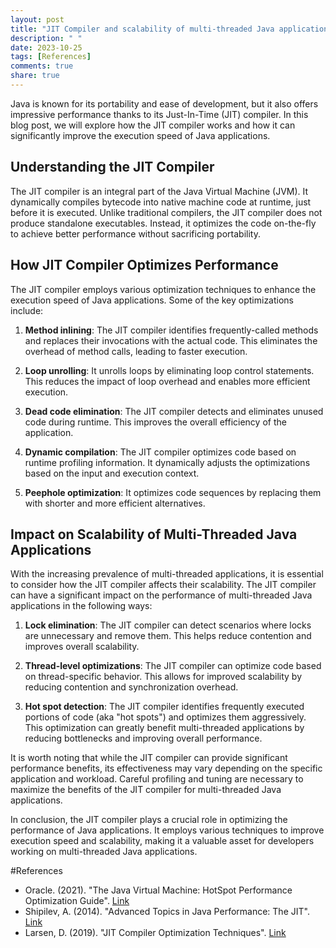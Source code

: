 ```yaml
---
layout: post
title: "JIT Compiler and scalability of multi-threaded Java applications"
description: " "
date: 2023-10-25
tags: [References]
comments: true
share: true
---
```


Java is known for its portability and ease of development, but it also offers impressive performance thanks to its Just-In-Time (JIT) compiler. In this blog post, we will explore how the JIT compiler works and how it can significantly improve the execution speed of Java applications.

## Understanding the JIT Compiler

The JIT compiler is an integral part of the Java Virtual Machine (JVM). It dynamically compiles bytecode into native machine code at runtime, just before it is executed. Unlike traditional compilers, the JIT compiler does not produce standalone executables. Instead, it optimizes the code on-the-fly to achieve better performance without sacrificing portability.

## How JIT Compiler Optimizes Performance

The JIT compiler employs various optimization techniques to enhance the execution speed of Java applications. Some of the key optimizations include:

1. **Method inlining**: The JIT compiler identifies frequently-called methods and replaces their invocations with the actual code. This eliminates the overhead of method calls, leading to faster execution.

2. **Loop unrolling**: It unrolls loops by eliminating loop control statements. This reduces the impact of loop overhead and enables more efficient execution.

3. **Dead code elimination**: The JIT compiler detects and eliminates unused code during runtime. This improves the overall efficiency of the application.

4. **Dynamic compilation**: The JIT compiler optimizes code based on runtime profiling information. It dynamically adjusts the optimizations based on the input and execution context.

5. **Peephole optimization**: It optimizes code sequences by replacing them with shorter and more efficient alternatives.

## Impact on Scalability of Multi-Threaded Java Applications

With the increasing prevalence of multi-threaded applications, it is essential to consider how the JIT compiler affects their scalability. The JIT compiler can have a significant impact on the performance of multi-threaded Java applications in the following ways:

1. **Lock elimination**: The JIT compiler can detect scenarios where locks are unnecessary and remove them. This helps reduce contention and improves overall scalability.

2. **Thread-level optimizations**: The JIT compiler can optimize code based on thread-specific behavior. This allows for improved scalability by reducing contention and synchronization overhead.

3. **Hot spot detection**: The JIT compiler identifies frequently executed portions of code (aka "hot spots") and optimizes them aggressively. This optimization can greatly benefit multi-threaded applications by reducing bottlenecks and improving overall performance.

It is worth noting that while the JIT compiler can provide significant performance benefits, its effectiveness may vary depending on the specific application and workload. Careful profiling and tuning are necessary to maximize the benefits of the JIT compiler for multi-threaded Java applications.

In conclusion, the JIT compiler plays a crucial role in optimizing the performance of Java applications. It employs various techniques to improve execution speed and scalability, making it a valuable asset for developers working on multi-threaded Java applications.

#References
- Oracle. (2021). "The Java Virtual Machine: HotSpot Performance Optimization Guide". [Link](https://docs.oracle.com/en/java/javase/14/vm/java-hotspot-vm-options.html)
- Shipilev, A. (2014). "Advanced Topics in Java Performance: The JIT". [Link](https://shipilev.net/jvm/anatomy-quarks/16-jit-compilation/)
- Larsen, D. (2019). "JIT Compiler Optimization Techniques". [Link](https://dzone.com/articles/jit-compiler-optimization-techniques)